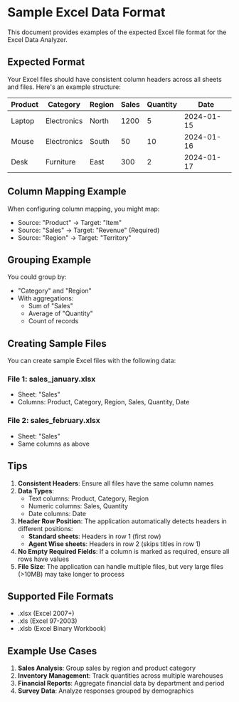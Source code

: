 # Sample Excel Data Format

This document provides examples of the expected Excel file format for the Excel Data Analyzer.

## Expected Format

Your Excel files should have consistent column headers across all sheets and files. Here's an example structure:

| Product | Category | Region | Sales | Quantity | Date |
|---------|----------|--------|-------|----------|------|
| Laptop  | Electronics | North | 1200 | 5 | 2024-01-15 |
| Mouse   | Electronics | South | 50   | 10 | 2024-01-16 |
| Desk    | Furniture  | East  | 300  | 2 | 2024-01-17 |

## Column Mapping Example

When configuring column mapping, you might map:
- Source: "Product" → Target: "Item"
- Source: "Sales" → Target: "Revenue" (Required)
- Source: "Region" → Target: "Territory"

## Grouping Example

You could group by:
- "Category" and "Region"
- With aggregations:
  - Sum of "Sales"
  - Average of "Quantity"
  - Count of records

## Creating Sample Files

You can create sample Excel files with the following data:

### File 1: sales_january.xlsx
- Sheet: "Sales"
- Columns: Product, Category, Region, Sales, Quantity, Date

### File 2: sales_february.xlsx  
- Sheet: "Sales"
- Same columns as above

## Tips

1. **Consistent Headers**: Ensure all files have the same column names
2. **Data Types**:
   - Text columns: Product, Category, Region
   - Numeric columns: Sales, Quantity
   - Date columns: Date
3. **Header Row Position**: The application automatically detects headers in different positions:
   - **Standard sheets**: Headers in row 1 (first row)
   - **Agent Wise sheets**: Headers in row 2 (skips titles in row 1)
4. **No Empty Required Fields**: If a column is marked as required, ensure all rows have values
5. **File Size**: The application can handle multiple files, but very large files (>10MB) may take longer to process

## Supported File Formats

- .xlsx (Excel 2007+)
- .xls (Excel 97-2003)
- .xlsb (Excel Binary Workbook)

## Example Use Cases

1. **Sales Analysis**: Group sales by region and product category
2. **Inventory Management**: Track quantities across multiple warehouses
3. **Financial Reports**: Aggregate financial data by department and period
4. **Survey Data**: Analyze responses grouped by demographics
